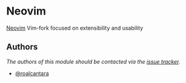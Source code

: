 Neovim
=============

[Neovim][1] Vim-fork focused on extensibility and usability

Authors
-------

*The authors of this module should be contacted via the [issue tracker][2].*

- [@roalcantara](https://github.com/roalcantara)

[1]: [https://github.com/neovim/neovim](https://github.com/neovim/neovim)
[2]: [https://github.com/roalcantara/](https://github.com/roalcantara/prezto)
